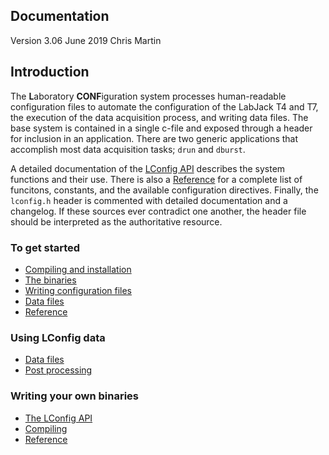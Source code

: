 ## <a name="top"></a> Documentation

Version 3.06
June 2019
Chris Martin


## <a name="intro"></a> Introduction
The **L**aboratory **CONF**iguration system processes human-readable configuration files to automate the configuration of the LabJack T4 and T7, the execution of the data acquisition process, and writing data files.  The base system is contained in a single c-file and exposed through a header for inclusion in an application.  There are two generic applications that accomplish most data acquisition tasks; `drun` and `dburst`.

A detailed documentation of the [LConfig API](api.md) describes the system functions and their use.  There is also a [Reference](reference.md) for a complete list of funcitons, constants, and the available configuration directives.  Finally, the `lconfig.h` header is commented with detailed documentation and a changelog.  If these sources ever contradict one another, the header file should be interpreted as the authoritative resource.


### To get started

- [Compiling and installation](compiling.md)
- [The binaries](bin.md)
- [Writing configuration files](config.md)
- [Data files](data.md)
- [Reference](reference.md)

### Using LConfig data

- [Data files](data.md)
- [Post processing](post.md)

### Writing your own binaries

- [The LConfig API](api.md)
- [Compiling](compiling.md)
- [Reference](reference.md)

